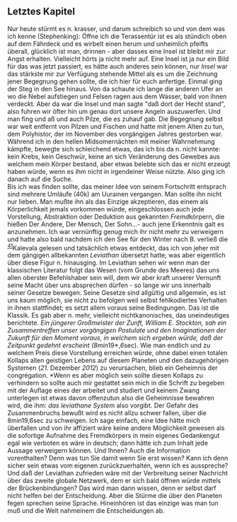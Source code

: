 ## Letztes Kapitel
 Nur heute stürmt es n. krasser, und darum schreibich so und von dem was ich kenne (Stephenking): Öffne ich die Terassentür ist es als stündich oben auf dem Fährdeck und es wirbelt einen herum und unheimlich pfeifts überall, glücklich ist man, drinnen - aber dasses eine Insel ist bleibt mir zur Angst erhalten. Vielleicht hörts ja nicht mehr auf. Eine Insel ist ja nur ein Bild für das was jetzt passiert, es hätte auch anderes sein können, nur *Insel* war das stärkste mir zur Verfügung stehende Mittel als es um die Zeichnung jener Begegnung gehen sollte, die ich hier für euch anfertige. Einmal ging der Steg in den See hinaus. Von da schaute ich lange die anderen Ufer an wo die Nebel aufstiegen und Felsen ragen aus dem Wasser, bald von ihnen verdeckt. Aber da war die Insel und man sagte &quot;daß dort der Hecht stand&quot;, also fuhren wir öfter hin um genau dort unsere Angeln auszuwerfen. Und man fing und aß und auch Pilze, die es zuhauf gab. Die Begegnung selbst war weit entfernt von Pilzen und Fischen und hatte mit jenem Alten zu tun, dem Polyhistor, der im November des vorgängigen Jahres gestorben war. Während ich in den hellen Midsomernächten mit meiner Wahrnehmung kämpfte, bewegte sich schleichend etwas, das ich bis da n. nicht kannte: kein Krebs, kein Geschwür, keine an sich Veränderung des Gewebes aus welchem mein Körper bestand, aber etwas belebte sich das er nicht erzeugt haben würde, wenn es ihm nicht in irgendeiner Weise nützte. Also ging ich danach auf die Suche.   
Bis ich was finden sollte, das meiner Idee von seinem Fortschritt entsprach sind mehrere Umläufe (40k) am Uurainen vergangen. Man sollte ihn nicht nur lieben. Man mußte ihn als das Einzige akzeptieren, das einem als Körperlichkeit jemals vorkommen würde, eingeschlossen auch jede Vorstellung, Abstraktion oder Deduktion aus gekannten *Fremd*körpern, die hießen Der Andere, Der Mensch, Der Sohn...- auch jene Erkenntnis galt es anzunehmen. Ich war vernünftig genug mich ihr nicht mehr zu verweigern und hatte also bald nachdem ich den See für den Winter nach B. verließ die <sup><a id="ffn41" href="#fn41" class="footnote">41</a></sup>Kalevala gelesen und tatsächlich etwas entdeckt, das ich von jeher mit dem gängigen allbekannten *Leviathan* übersetzt hatte; was aber eigentlich über diese Figur n. hinausging. Im Leviathan sehen wir wenn man der klassischen Literatur folgt das Wesen (vom Grunde des Meeres) das uns allen oberster Befehlshaber sein will, dem wir aber kraft unserer Vernunft seine Macht über uns absprechen dürfen - so lange wir uns innerhalb seiner Gesetze bewegen. Seine Gesetze sind allgültig und allgemein, es ist uns kaum möglich, sie nicht zu befolgen weil selbst fehlkodiertes Verhalten in ihnen stattfindet; es setzt allem voraus seine Bedingungen. Das ist die Klassik. Es gab aber n. mehr, vielleicht nichtkanonisches, das uneindeutiges berichtete. *Ein jüngerer Großmeister der Zunft, William E. Stockton, sah ein Zusammentreffen unser vorgängigen Postulate und den Imaginationen der Zukunft für den Moment voraus, in welchem sich ergeben würde, daß der Zeitpunkt gedehnt erscheint (*8*min*19*,*6*sec). Wie man endlich und zu welchem Preis diese Vorstellung erreichen würde, ohne dabei einen totalen Kollaps allen geistigen Lebens auf diesem Planeten und den dazugehörigen Systemen (*21*. Dezember *2012*) zu verursachen, blieb ein Geheimnis der congrégation. *Wenn es aber möglich sein sollte diesen Kollaps zu verhindern so sollte auch mir gestattet sein mich in die Schrift zu begeben mit der Auflage eines der arbeitet und studiert und keinem Zwang unterlegen ist etwas davon offenzutun also die Geheimnisse bewahren wird, die ihm: *das leviathane System* also vorgibt. Der Gefahr des Zusammenbruchs bewußt wird es nicht allzu schwer fallen, über die 8min19,6sec zu schweigen. Ich sage einfach, eine Idee hätte mich überfallen und von ihr affiziert wäre keine andere Möglichkeit gewesen als die sofortige Aufnahme des Fremdkörpers in mein eigenes Gedankengut egal wie verboten es wäre in deutsch; dann hätte ich zum Inhalt jede Aussage verweigern können. Und Ihnen? Auch die Information vorenthalten? Denn was tun Sie damit wenn Sie erst wissen? Kann ich denn sicher sein etwas vom eigenen zurückzuerhalten, wenn ich es ausspreche? Und daß der Leviathan zufrieden wäre mit der Verbreitung seiner Nachricht über das zweite globale Netzwerk, dem er sich bald öffnen würde mittels der Brückenbindungen? Das wird man dann wissen, denn er selbst darf nicht helfen bei der Entscheidung. Aber die Stürme die über den Planeten fegen sprechen seine Sprache. Hineinhören ist das einzige was man tun muß und die Welt nahmeinem die Entscheidungen ab.   
